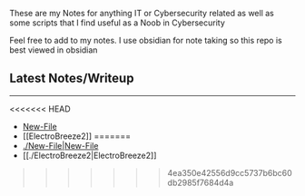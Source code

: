 These are my Notes for anything IT or Cybersecurity related as well as some scripts that I find useful as a Noob in Cybersecurity

Feel free to add to my notes. I use obsidian for note taking so this repo is best viewed in obsidian

## Latest Notes/Writeup
---
<<<<<<< HEAD
 - [New-File](./NewFile/New-File.md)
 - [[ElectroBreeze2]]
=======
 - [./New-File|New-File](./NewFile/New-File.md)
 - [[./ElectroBreeze2|ElectroBreeze2]]
>>>>>>> 4ea350e42556d9cc5737b6bc60db2985f7684d4a
